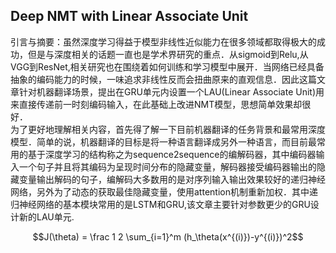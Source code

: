 ## Deep NMT with Linear Associate Unit    
引言与摘要：虽然深度学习得益于模型非线性近似能力在很多领域都取得极大的成功，但是与深度相关的话题一直也是学术界研究的重点．从sigmoid到Relu,从VGG到ResNet,相关研究也在围绕着如何训练和学习模型中展开．当网络已经具备抽象的编码能力的时候，一味追求非线性反而会扭曲原来的直观信息．因此这篇文章针对机器翻译场景，提出在GRU单元内设置一个LAU(Linear Associate Unit)用来直接传递前一时刻编码输入，在此基础上改进NMT模型，思想简单效果却很好．   
为了更好地理解相关内容，首先得了解一下目前机器翻译的任务背景和最常用深度模型．简单的说，机器翻译的目标是将一种语言翻译成另外一种语言，而目前最常用的基于深度学习的结构称之为sequence2sequence的编解码器，其中编码器输入一个句子并且将其编码为呈现时间分布的隐藏变量，解码器接受编码器输出的隐藏变量输出解码的句子，编解码大多数用的是对序列输入输出效果较好的递归神经网络，另外为了动态的获取最佳隐藏变量，使用attention机制重新加权．其中递归神经网络的基本模块常用的是LSTM和GRU,该文章主要针对参数更少的GRU设计新的LAU单元.   
<div>   

$$J(\theta) = \frac 1 2 \sum_{i=1}^m (h_\theta(x^{(i)})-y^{(i)})^2$$
</div>
